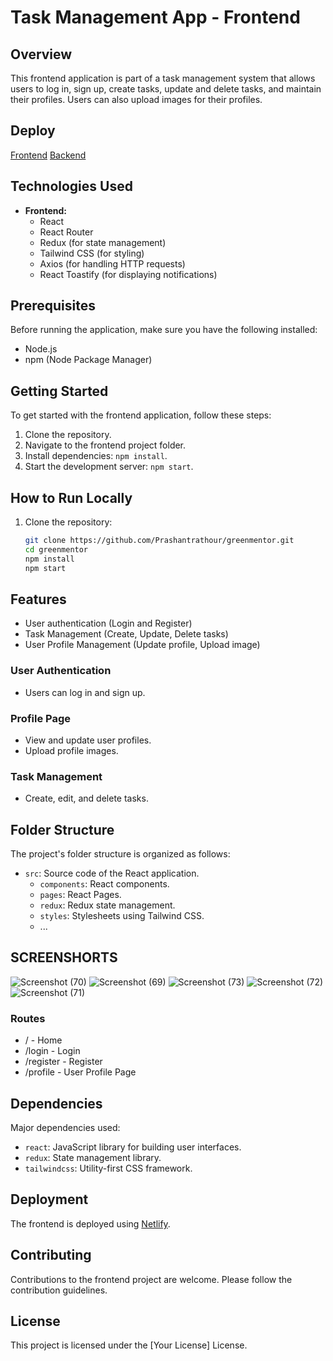 # Task Management App - Frontend

## Overview

This frontend application is part of a task management system that allows users to log in, sign up, create tasks, update and delete tasks, and maintain their profiles. Users can also upload images for their profiles.
## Deploy
   [Frontend](https://greenmentor-app.netlify.app/)
   [Backend](https://greenmentor-api-6sd2.onrender.com/)
## Technologies Used

- **Frontend:**
  - React
  - React Router
  - Redux (for state management)
  - Tailwind CSS (for styling)
  - Axios (for handling HTTP requests)
  - React Toastify (for displaying notifications)

## Prerequisites

Before running the application, make sure you have the following installed:

- Node.js
- npm (Node Package Manager)

## Getting Started

To get started with the frontend application, follow these steps:

1. Clone the repository.
2. Navigate to the frontend project folder.
3. Install dependencies: `npm install`.
4. Start the development server: `npm start`.
## How to Run Locally

1. Clone the repository:

   ```bash
   git clone https://github.com/Prashantrathour/greenmentor.git
   cd greenmentor
   npm install
   npm start


## Features
 - User authentication (Login and Register)
 - Task Management (Create, Update, Delete tasks)
 - User Profile Management (Update profile, Upload image)
### User Authentication

- Users can log in and sign up.

### Profile Page

- View and update user profiles.
- Upload profile images.

### Task Management

- Create, edit, and delete tasks.

## Folder Structure

The project's folder structure is organized as follows:

- `src`: Source code of the React application.
  - `components`: React components.
  - `pages`: React Pages.
  - `redux`: Redux state management.
  - `styles`: Stylesheets using Tailwind CSS.
  - ...
 ## SCREENSHORTS
 ![Screenshot (70)](https://github.com/Prashantrathour/greenmentor/assets/112960345/cd291ce4-f535-4f66-b253-18643d0d1527)
![Screenshot (69)](https://github.com/Prashantrathour/greenmentor/assets/112960345/fe2d63b7-3568-4100-8233-c8f2c7a03827)
![Screenshot (73)](https://github.com/Prashantrathour/greenmentor/assets/112960345/14259651-7ef8-41ba-9040-4598a0577075)
![Screenshot (72)](https://github.com/Prashantrathour/greenmentor/assets/112960345/36598b94-2cc3-4892-9d13-2a7e8d16093d)
![Screenshot (71)](https://github.com/Prashantrathour/greenmentor/assets/112960345/f4949ee6-4f70-440b-b24b-a9d4ce664397)

### Routes
  - / - Home
  - /login - Login
  - /register - Register
  - /profile - User Profile Page
## Dependencies

Major dependencies used:

- `react`: JavaScript library for building user interfaces.
- `redux`: State management library.
- `tailwindcss`: Utility-first CSS framework.

## Deployment

The frontend is deployed using [Netlify](https://greenmentor-app.netlify.app/).

## Contributing

Contributions to the frontend project are welcome. Please follow the contribution guidelines.

## License

This project is licensed under the [Your License] License.
